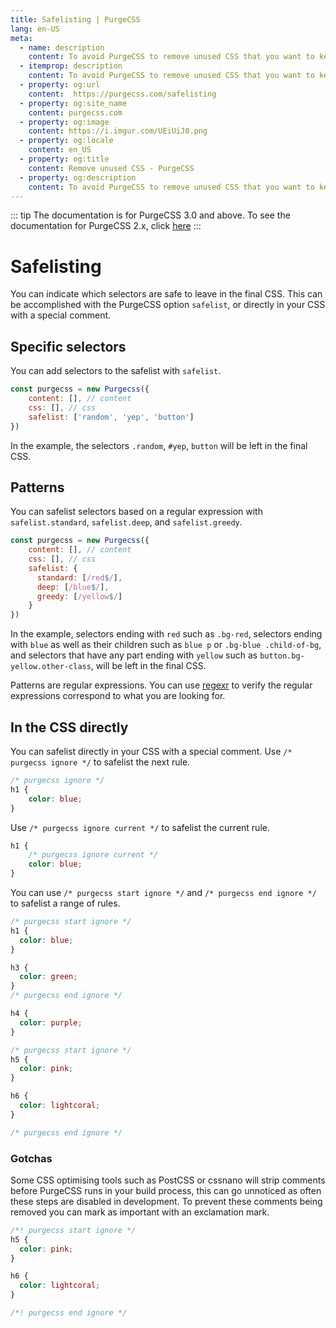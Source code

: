 ```yaml
---
title: Safelisting | PurgeCSS
lang: en-US
meta:
  - name: description
    content: To avoid PurgeCSS to remove unused CSS that you want to keep, you can safelist selectors.
  - itemprop: description
    content: To avoid PurgeCSS to remove unused CSS that you want to keep, you can safelist selectors.
  - property: og:url
    content:  https://purgecss.com/safelisting
  - property: og:site_name
    content: purgecss.com
  - property: og:image
    content: https://i.imgur.com/UEiUiJ0.png
  - property: og:locale
    content: en_US
  - property: og:title
    content: Remove unused CSS - PurgeCSS
  - property: og:description
    content: To avoid PurgeCSS to remove unused CSS that you want to keep, you can safelist selectors.
---
```


::: tip
The documentation is for PurgeCSS 3.0 and above. To see the documentation for PurgeCSS 2.x, click [here](https://github.com/FullHuman/purgecss/tree/5314e41edf328e2ad2639549e1587b82a964a42e/docs)
:::

# Safelisting

You can indicate which selectors are safe to leave in the final CSS. This can be accomplished with the PurgeCSS option `safelist`, or directly in your CSS with a special comment.

## Specific selectors

You can add selectors to the safelist with `safelist`. 

```js
const purgecss = new Purgecss({
    content: [], // content
    css: [], // css
    safelist: ['random', 'yep', 'button']
})
```

In the example, the selectors `.random`, `#yep`, `button` will be left in the final CSS.

## Patterns

You can safelist selectors based on a regular expression with `safelist.standard`, `safelist.deep`, and `safelist.greedy`.

```js
const purgecss = new Purgecss({
    content: [], // content
    css: [], // css
    safelist: {
      standard: [/red$/],
      deep: [/blue$/],
      greedy: [/yellow$/]
    }
})
```

In the example, selectors ending with `red` such as `.bg-red`, selectors ending with `blue` as well as their children such as `blue p` or `.bg-blue .child-of-bg`, and selectors that have any part ending with `yellow` such as `button.bg-yellow.other-class`, will be left in the final CSS.

Patterns are regular expressions. You can use [regexr](https://regexr.com) to verify the regular expressions correspond to what you are looking for.

## In the CSS directly

You can safelist directly in your CSS with a special comment.
Use `/* purgecss ignore */` to safelist the next rule.

```css
/* purgecss ignore */
h1 {
    color: blue;
}
```

Use `/* purgecss ignore current */` to safelist the current rule.

```css
h1 {
    /* purgecss ignore current */
    color: blue;
}
```

You can use `/* purgecss start ignore */` and `/* purgecss end ignore */` to safelist a range of rules.

```css
/* purgecss start ignore */
h1 {
  color: blue;
}

h3 {
  color: green;
}
/* purgecss end ignore */

h4 {
  color: purple;
}

/* purgecss start ignore */
h5 {
  color: pink;
}

h6 {
  color: lightcoral;
}

/* purgecss end ignore */
```

### Gotchas

Some CSS optimising tools such as PostCSS or cssnano will strip comments before PurgeCSS runs in your build process, this can go unnoticed as often these steps are disabled in development. To prevent these comments being removed you can mark as important with an exclamation mark.

```css
/*! purgecss start ignore */
h5 {
  color: pink;
}

h6 {
  color: lightcoral;
}

/*! purgecss end ignore */
```
